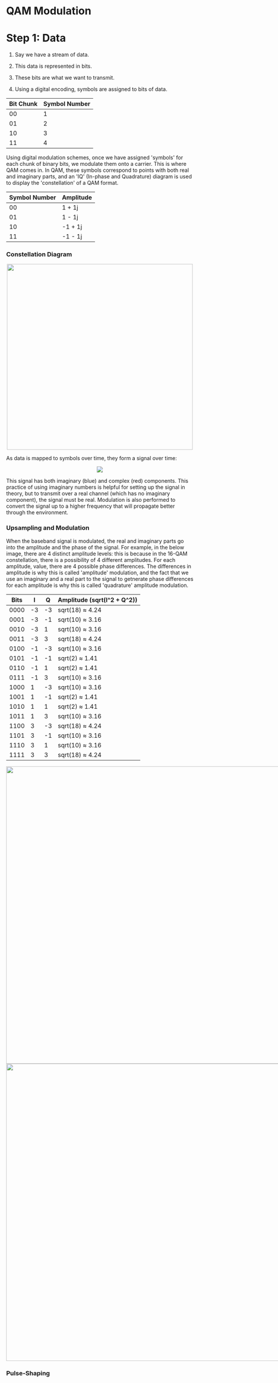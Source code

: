 # QAM Modulation




# Step 1: Data


1. Say we have a stream of data.

2. This data is represented in bits.

3. These bits are what we want to transmit.

4. Using a digital encoding, symbols are assigned to bits of data. 


| Bit Chunk      | Symbol Number | 
| ----------- | ----------- |
| 00   | 1    |
| 01   | 2    |
| 10   | 3    |
| 11   | 4    |


Using digital modulation schemes, once we have assigned 'symbols' for each chunk of binary bits, we modulate them onto a carrier. This is where QAM comes in. In QAM, these symbols correspond to points with both real and imaginary parts, and an 'IQ' (In-phase and Quadrature) diagram is used to display the 'constellation' of a QAM format.


| Symbol Number | Amplitude | 
| ----------- | ----------- |
| 00   | 1 + 1j    |
| 01   | 1 - 1j    |
| 10   | -1 + 1j    |
| 11   | -1 - 1j    |

### Constellation Diagram

<p align="center">
<img src="https://github.com/bradleeharr/digital-qam-modulation/assets/56418392/8d4aa6f6-27a4-4a3d-9182-f7d8b17d2591" style="max-width:600px; width: 500px;"/>
</p>

As data is mapped to symbols over time, they form a signal over time:
<p align="center">
  <img src="https://github.com/bradleeharr/digital-qam-modulation/assets/56418392/bb101984-129a-45bf-8571-28ee4a6aaf10">
</p>

This signal has both imaginary (blue) and complex (red) components. This practice of using imaginary numbers is helpful for setting up the signal in theory, but to transmit over a real channel (which has no imaginary component), the signal must be real. Modulation is also performed to convert the signal up to a higher frequency that will propagate better through the environment.

### Upsampling and Modulation 

When the baseband signal is modulated, the real and imaginary parts go into the amplitude and the phase of the signal. For example, in the below image, there are 4 distinct amplitude levels: this is because in the 16-QAM constellation, there is a possibility of 4 different amplitudes. For each amplitude, value, there are 4 possible phase differences. The differences in amplitude is why this is called 'amplitude' modulation, and the fact that we use an imaginary and a real part to the signal to getnerate phase differences for each amplitude is why this is called 'quadrature' amplitude modulation.

|  Bits  |   I   |   Q   | Amplitude (sqrt(I^2 + Q^2)) |
|--------|-------|-------|-----------------------------|
| 0000   | -3    | -3    | sqrt(18) ≈ 4.24             |
| 0001   | -3    | -1    | sqrt(10) ≈ 3.16             |
| 0010   | -3    |  1    | sqrt(10) ≈ 3.16             |
| 0011   | -3    |  3    | sqrt(18) ≈ 4.24             |
| 0100   | -1    | -3    | sqrt(10) ≈ 3.16             |
| 0101   | -1    | -1    | sqrt(2) ≈ 1.41              |
| 0110   | -1    |  1    | sqrt(2) ≈ 1.41              |
| 0111   | -1    |  3    | sqrt(10) ≈ 3.16             |
| 1000   |  1    | -3    | sqrt(10) ≈ 3.16             |
| 1001   |  1    | -1    | sqrt(2) ≈ 1.41              |
| 1010   |  1    |  1    | sqrt(2) ≈ 1.41              |
| 1011   |  1    |  3    | sqrt(10) ≈ 3.16             |
| 1100   |  3    | -3    | sqrt(18) ≈ 4.24             |
| 1101   |  3    | -1    | sqrt(10) ≈ 3.16             |
| 1110   |  3    |  1    | sqrt(10) ≈ 3.16             |
| 1111   |  3    |  3    | sqrt(18) ≈ 4.24             |


<p align="center"> <img src="https://github.com/bradleeharr/digital-qam-modulation/assets/56418392/37fcacc2-d47d-465d-8429-45f40f4518d3" style="max-width:800px; width:800px;> 
</p>

<p align="center">
<img src="https://github.com/bradleeharr/digital-qam-modulation/assets/56418392/fefbfcae-e875-48ae-a63b-3077b4fef8c5" style="max-width:800px; width:800px;"/>
</p>

### Pulse-Shaping 
